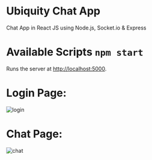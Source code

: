 # Ubiquity Chat App

Chat App in React JS using Node.js, Socket.io &amp; Express

# Available Scripts `npm start`

Runs the server at [http://localhost:5000](http://localhost:5000).<br />

# Login Page:

![login](https://user-images.githubusercontent.com/54796542/72634983-0f9ddd80-395c-11ea-8431-54542a026d5f.png)

# Chat Page:

![chat](https://user-images.githubusercontent.com/54796542/72635415-17aa4d00-395d-11ea-9f4d-2f4b5ceca49b.png)
